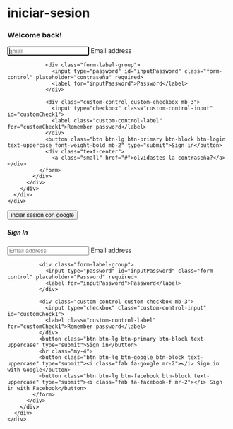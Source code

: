 # iniciar-sesion
<div class="container-fluid">
  <div class="row no-gutter">
    <div class="d-none d-md-flex col-md-4 col-lg-6 bg-image"></div>
    <div class="col-md-8 col-lg-6">
      <div class="login d-flex align-items-center py-5">
        <div class="container">
          <div class="row">
            <div class="col-md-9 col-lg-8 mx-auto">
              <h3 class="login-heading mb-4">Welcome back!</h3>
              <form>
                <div class="form-label-group">
                  <input type="email" id="inputEmail" class="form-control" placeholder="gmail" required autofocus>
                  <label for="inputEmail">Email address</label>
                </div>

                <div class="form-label-group">
                  <input type="password" id="inputPassword" class="form-control" placeholder="contraseña" required>
                  <label for="inputPassword">Password</label>
                </div>

                <div class="custom-control custom-checkbox mb-3">
                  <input type="checkbox" class="custom-control-input" id="customCheck1">
                  <label class="custom-control-label" for="customCheck1">Remember password</label>
                </div>
                <button class="btn btn-lg btn-primary btn-block btn-login text-uppercase font-weight-bold mb-2" type="submit">Sign in</button>
                <div class="text-center">
                  <a class="small" href="#">olvidastes la contraseña?</a></div>
              </form>
            </div>
          </div>
        </div>
      </div>
    </div>
  </div>
</div>
<button class="btn btn-lg btn-primary btn-block btn-login text-uppercase font-weight-bold mb-2" type="submit">inciar sesion con google </button>
<body>
  <div class="container">
    <div class="row">
      <div class="col-sm-9 col-md-7 col-lg-5 mx-auto">
        <div class="card card-signin my-5">
          <div class="card-body">
            <h5 class="card-title text-center">Sign In</h5>
            <form class="form-signin">
              <div class="form-label-group">
                <input type="email" id="inputEmail" class="form-control" placeholder="Email address" required autofocus>
                <label for="inputEmail">Email address</label>
              </div>

              <div class="form-label-group">
                <input type="password" id="inputPassword" class="form-control" placeholder="Password" required>
                <label for="inputPassword">Password</label>
              </div>

              <div class="custom-control custom-checkbox mb-3">
                <input type="checkbox" class="custom-control-input" id="customCheck1">
                <label class="custom-control-label" for="customCheck1">Remember password</label>
              </div>
              <button class="btn btn-lg btn-primary btn-block text-uppercase" type="submit">Sign in</button>
              <hr class="my-4">
              <button class="btn btn-lg btn-google btn-block text-uppercase" type="submit"><i class="fab fa-google mr-2"></i> Sign in with Google</button>
              <button class="btn btn-lg btn-facebook btn-block text-uppercase" type="submit"><i class="fab fa-facebook-f mr-2"></i> Sign in with Facebook</button>
            </form>
          </div>
        </div>
      </div>
    </div>
  </div>
</body>
